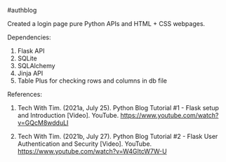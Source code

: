#authblog

Created a login page pure Python APIs and HTML + CSS webpages.

Dependencies:
1. Flask API
2. SQLite
3. SQLAlchemy
4. Jinja API
5. Table Plus for checking rows and columns in db file

References: 

1. Tech With Tim. (2021a, July 25). Python Blog Tutorial #1 - Flask setup and Introduction [Video]. YouTube. https://www.youtube.com/watch?v=GQcM8wdduLI 

2. Tech With Tim. (2021b, July 27). Python Blog Tutorial #2 - Flask User Authentication and Security [Video]. YouTube. https://www.youtube.com/watch?v=W4GItcW7W-U